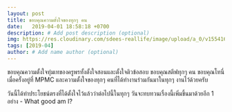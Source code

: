 ```yaml
---
layout: post
title: ขอบคุณความตั้งใจของทุกๆ คน
date:   2019-04-01 18:58:18 +0700
description: # Add post description (optional)
img: https://res.cloudinary.com/sdees-reallife/image/upload/a_0/v1554169505/IMG_7610.jpg # Add image post (optional)
tags: [2019-04]
author: # Add name author (optional)
---
```

ขอบคุณความตั้งใจทุ่มเทของครูพรทั้งตั้งใจสอนและตั้งใจติวข้อสอบ ขอบคุณสตีฟทุกๆ คน ขอบคุณโทนี่ เมื่อครั้งอยู่ที่ MPMC และความตั้งใจของทุกๆ คนที่ได้ทำงานร่วมกันมาในทุกๆ งานไว้ด้วยครับ <i class="fa fa-child" style="color:plum"></i>

วันนี้ได้ทำประโยชน์ตรงที่ได้ตั้งใจไว้แล้วว่าต่อไปนี้ในทุกๆ วันจะทบทวนเรื่องนี้เพิ่มขึ้นมาด้วยอีก 1 อย่าง - What good am I?
